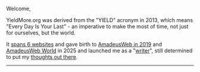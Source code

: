 Welcome,

YieldMore.org was derived from the "YIELD" acronym in 2013, which means "Every Day Is Your Last" - an imperative to make the most of time, not just for ourselves, but the world.

It [spans 6 websites](%url%our-history/) and gave birth to [AmadeusWeb in 2019](%amadeus-url%) and [AmadeusWeb World](%world-url%) in 2025 and launched me as a "[writer](%url%imran/writing/)", still determined to put my [thoughts out there](%world-url%people/imran/).

---

